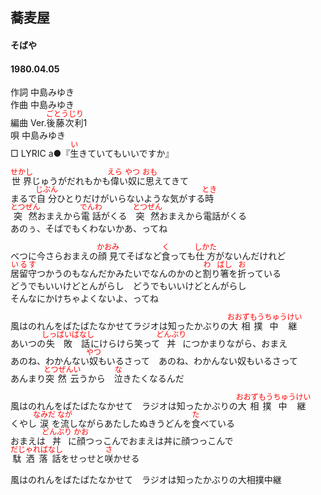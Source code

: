 <style type="text/css">
	ruby{
	    ruby-position: over;
	}
	ruby > rt{font-size: 12px;color:red;}
	p{font:16px;font-size: '楷体'}
</style>
## 蕎麦屋
#### そばや
#### 1980.04.05


作詞      中島みゆき  
作曲      中島みゆき  
編曲 </rb><rp>(</rp><rt>Ver.</rt><rp>)</rp></ruby><ruby><rb>後藤次利</rb><rp>(</rp><rt>ごとうじり</rt><rp>)</rp></ruby></rb><rp>(</rp><rt>1</rt><rp>)</rp></ruby>  
唄         中島みゆき  
□ LYRIC </rb><rp>(</rp><rt>a</rt><rp>)</rp></ruby>●『<ruby><rb>生</rb><rp>(</rp><rt>い</rt><rp>)</rp></ruby>きていてもいいですか』  

<ruby><rb>世界</rb><rp>(</rp><rt>せかし</rt><rp>)</rp></ruby>じゅうがだれもかも<ruby><rb>偉</rb><rp>(</rp><rt>えら</rt><rp>)</rp></ruby>い<ruby><rb>奴</rb><rp>(</rp><rt>やつ</rt><rp>)</rp></ruby>に<ruby><rb>思</rb><rp>(</rp><rt>おも</rt><rp>)</rp></ruby>えてきて  
まるで<ruby><rb>自分</rb><rp>(</rp><rt>じぶん</rt><rp>)</rp></ruby>ひとりだけがいらないような気がする<ruby><rb>時</rb><rp>(</rp><rt>とき</rt><rp>)</rp></ruby>  
<ruby><rb>突然</rb><rp>(</rp><rt>とつぜん</rt><rp>)</rp></ruby>おまえから<ruby><rb>電話</rb><rp>(</rp><rt>でんわ</rt><rp>)</rp></ruby>がくる　<ruby><rb>突然</rb><rp>(</rp><rt>とつぜん</rt><rp>)</rp></ruby>おまえから電話がくる  
あのぅ、そばでもくわないかあ、ってね  
  
べつに今さらおまえの<ruby><rb>顔見</rb><rp>(</rp><rt>かおみ</rt><rp>)</rp></ruby>てそばなど<ruby><rb>食</rb><rp>(</rp><rt>く</rt><rp>)</rp></ruby>っても<ruby><rb>仕方</rb><rp>(</rp><rt>しかた</rt><rp>)</rp></ruby>がないんだけれど  
<ruby><rb>居留守</rb><rp>(</rp><rt>いるす</rt><rp>)</rp></ruby>つかうのもなんだかみたいでなんのかのと<ruby><rb>割</rb><rp>(</rp><rt>わ</rt><rp>)</rp></ruby>り<ruby><rb>箸</rb><rp>(</rp><rt>ばし</rt><rp>)</rp></ruby>を<ruby><rb>折</rb><rp>(</rp><rt>お</rt><rp>)</rp></ruby>っている  
どうでもいいけどとんがらし　どうでもいいけどとんがらし  
そんなにかけちゃよくないよ、ってね  
  
風はのれんをばたばたなかせてラジオは知ったかぶりの<ruby><rb>大相撲</rb><rp>(</rp><rt>おおずもう</rt><rp>)</rp></ruby><ruby><rb>中継</rb><rp>(</rp><rt>ちゅうけい</rt><rp>)</rp></ruby>  
あいつの<ruby><rb>失敗話</rb><rp>(</rp><rt>しっぱいばなし</rt><rp>)</rp></ruby>にけらけら笑って<ruby><rb>丼</rb><rp>(</rp><rt>どんぶり</rt><rp>)</rp></ruby>につかまりながら、おまえ  
あのね、わかんない<ruby><rb>奴</rb><rp>(</rp><rt>やつ</rt><rp>)</rp></ruby>もいるさって　あのね、わかんない奴もいるさって  
あんまり<ruby><rb>突然云</rb><rp>(</rp><rt>とつぜんい</rt><rp>)</rp></ruby>うから　<ruby><rb>泣</rb><rp>(</rp><rt>な</rt><rp>)</rp></ruby>きたくなるんだ  
  
風はのれんをばたばたなかせて　ラジオは知ったかぶりの<ruby><rb>大相撲</rb><rp>(</rp><rt>おおずもう</rt><rp>)</rp></ruby><ruby><rb>中継</rb><rp>(</rp><rt>ちゅうけい</rt><rp>)</rp></ruby>  
くやし<ruby><rb>涙</rb><rp>(</rp><rt>なみだ</rt><rp>)</rp></ruby>を<ruby><rb>流</rb><rp>(</rp><rt>なが</rt><rp>)</rp></ruby>しながらあたしたぬきうどんを<ruby><rb>食</rb><rp>(</rp><rt>た</rt><rp>)</rp></ruby>べている  
おまえは<ruby><rb>丼</rb><rp>(</rp><rt>どんぶり</rt><rp>)</rp></ruby>に<ruby><rb>顔</rb><rp>(</rp><rt>かお</rt><rp>)</rp></ruby>つっこんでおまえは丼に顔つっこんで  
<ruby><rb>駄洒落話</rb><rp>(</rp><rt>だじゃればなし</rt><rp>)</rp></ruby>をせっせと<ruby><rb>咲</rb><rp>(</rp><rt>さ</rt><rp>)</rp></ruby>かせる  
  
風はのれんをばたばたなかせて　ラジオは知ったかぶりの大相撲中継  